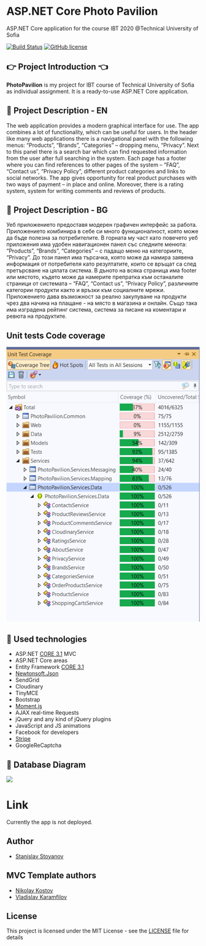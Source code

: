 # ASP.NET Core Photo Pavilion
ASP.NET Core application for the course IBT 2020 @Technical University of Sofia

[![Build Status](https://dev.azure.com/slavkata99/Photo%20Pavilion/_apis/build/status/stanislavstoyanov99.PhotoPavilion%20(3)?branchName=master)](https://dev.azure.com/slavkata99/Photo%20Pavilion/_build/latest?definitionId=4&branchName=master)
[![GitHub license](https://img.shields.io/github/license/stanislavstoyanov99/PhotoPavilion?color=brightgreen)](https://github.com/stanislavstoyanov99/PhotoPavilion/blob/master/LICENSE)

## :point_right: Project Introduction :point_left:

**PhotoPavilion** is my project for IBT course of Technical University of Sofia as individual assignment. It is a ready-to-use ASP.NET Core application.

## :pencil: Project Description - EN
The web application provides a modern graphical interface for use. The app combines a lot of functionality, which can be useful for users. In the header like many web applications there is a navigational panel with the following menus: “Products”, “Brands”, “Categories” – dropping menu, “Privacy”. Next to this panel there is a search bar which can find requested information from the user after full searching in the system. Each page has a footer where you can find references to other pages of the system – “FAQ”, “Contact us”, “Privacy Policy”, different product categories and links to social networks. The app gives opportunity for real product purchases with two ways of payment – in place and online. Moreover, there is a rating system, system for writing comments and reviews of products.

## :pencil: Project Description - BG
Уеб приложението предоставя модерен графичен интерфейс за работа. Приложението комбинира в себе си много функционалност, която може да бъде полезна за потребителите. В горната му част като повечето уеб приложения има удобен навигационен панел със следните менюта: “Products”, “Brands”, “Categories” – с падащо меню на категориите, “Privacy”. До този панел има търсачка, която може да намира заявена информация от потребителя като резултатите, които се връщат са след претърсване на цялата система. В дъното на всяка страница има footer или мястото, където може да намерите препратка към останалите страници от системата – “FAQ”, “Contact us”, “Privacy Policy”, различните категории продукти както и връзки към социалните мрежи. Приложението дава възможност за реално закупуване на продукти чрез два начина на плащане - на място в магазина и онлайн. Също така има изградена рейтинг система, система за писане на коментари и ревюта на продуктите.

## Unit tests Code coverage

![Code coverage](https://github.com/stanislavstoyanov99/PhotoPavilion/blob/master/tests-code-coverage.png)

## :hammer: Used technologies
- ASP.NET [CORE 3.1](https://dotnet.microsoft.com/download/dotnet-core/3.1 "CORE 3.1") MVC
- ASP.NET Core areas
- Entity Framework [CORE 3.1](https://docs.microsoft.com/en-us/ef/core/ "CORE 3.1")
- [Newtonsoft.Json](https://www.nuget.org/packages/Newtonsoft.Json/ "Newtonsoft.Json")
- SendGrid
- Cloudinary
- TinyMCE
- Bootstrap
- [Moment.js](https://www.nuget.org/packages/Moment.js/ "Moment.js")
- AJAX real-time Requests
- jQuery and any kind of jQuery plugins
- JavaScript and JS animations
- Facebook for developers
- [Stripe](https://stripe.com/en-bg)
- GoogleReCaptcha

## :floppy_disk: Database Diagram
![](https://res.cloudinary.com/photopavilion/image/upload/v1592300820/db_zufkpr.jpg)

# Link
Currently the app is not deployed.

## Author

- [Stanislav Stoyanov](https://github.com/stanislavstoyanov99)

## MVC Template authors

- [Nikolay Kostov](https://github.com/NikolayIT)
- [Vladislav Karamfilov](https://github.com/vladislav-karamfilov)

## License

This project is licensed under the MIT License - see the [LICENSE](LICENSE) file for details

